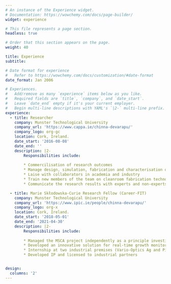 ```yaml
---
# An instance of the Experience widget.
# Documentation: https://wowchemy.com/docs/page-builder/
widget: experience

# This file represents a page section.
headless: true

# Order that this section appears on the page.
weight: 40

title: Experience
subtitle:

# Date format for experience
#   Refer to https://wowchemy.com/docs/customization/#date-format
date_format: Jan 2006

# Experiences.
#   Add/remove as many `experience` items below as you like.
#   Required fields are `title`, `company`, and `date_start`.
#   Leave `date_end` empty if it's your current employer.
#   Begin multi-line descriptions with YAML's `|2-` multi-line prefix.
experience:
  - title: Researcher 
    company: Munster Technological University 
    company_url: 'https://www.cappa.ie/chinna-devarapu/'
    company_logo: org-gc
    location: Cork, Ireland.
    date_start: '2016-08-08'
    date_end: ''
    description: |2-
        Responsibilities include:
        
        * Commercilisation of research outcomes
        * Manage design, simulation, fabrication and characterisation of photonic devices
        * Laise with collaborators in academia and industry
        * Train new members of the team on cleanroom fabrication technologies
        * Communicate the research results with experts and non-experts 

  - title: Marie Skłodowska-Curie Research Fellow (Career-FIT)
    company: Munster Technological University 
    company_url: 'https://www.ipic.ie/people/chinna-devarapu/'
    company_logo: org-x
    location: Cork, Ireland.
    date_start: '2018-05-01'
    date_end: '2021-04-30'
    description: |2-
        Responsibilities include:
        
        * Managed the MSCA project independently as a principle investigator
        * Developed an innovative solution for real-time growth monitoring of bacterial solutions 
        * Internship at two industrial premises (Vario-Optics Ag and Pilot Photonics)
        * Developed IP and licensed to industrial partners


design:
  columns: '2'
---
```

